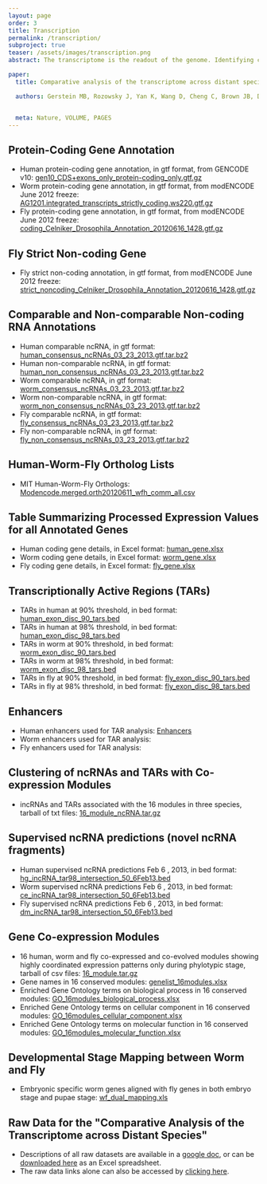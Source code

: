 ```yaml
---
layout: page
order: 3
title: Transcription
permalink: /transcription/
subproject: true
teaser: /assets/images/transcription.png
abstract: The transcriptome is the readout of the genome. Identifying common features in it across distant species can reveal fundamental principles. To this end, the ENCODE and modENCODE consortia have generated large amounts of matched RNA-sequencing data for human, worm and fly. Uniform processing and comprehensive annotation of these data allow comparison across metazoan phyla, extending beyond earlier within-phylum transcriptome comparisons and revealing ancient, conserved features. Specifically, we discovered co-expression modules shared across animals, many of which are enriched in developmental genes. We used expression patterns to align the stages in worm and fly development, finding a novel pairing between worm embryo and fly pupae, in addition to the expected embryo-to-embryo and larvae-to-larvae pairings. Furthermore, we found that the extent of non-canonical, non-coding transcription is similar in each organism, per base-pair. Finally, we found in all three organisms the gene-expression levels, both coding and noncoding, can be quantitatively predicted from chromatin features at the promoter using a “universal model," based on a single set of organism-independent parameters.

paper:
  title: Comparative analysis of the transcriptome across distant species

  authors: Gerstein MB, Rozowsky J, Yan K, Wang D, Cheng C, Brown JB, Davis CA, Hillier L, Sisu C, Li JJ, Pei B, Harmanci AO, Duff MO, Djebali S, Alexander RP, Alver BH, Auerbach RK, Bell K, Bickel PJ, Boeck ME, Boley NP, Booth BW, Cherbas L, Cherbas P, Di C, Dobin A, Drenkow J, Ewing B, Fang G, Fastuca M, Feingold EA, Frankish A, Gao G, Good PJ, Green P, Guigó R, Hammonds A, Harrow J, Hoskins RA, Howald C, Hu L, Huang H, Hubbard TJP, Huynh C, Jha S, Kasper D, Kato M, Kaufman TC, Kitchen RR, Ladewig E, Lagarde J, Lai E, Leng J, Lu Z, MacCoss M, May G, McWhirter R, Merrihew G, Miller DM, Mortazavi A, Murad R, Oliver B, Olson S, Park PJ, Pazin MJ, Perrimon N, Pervouchine D, Reinke V, Reymond A, Robinson G, Samsonova A, Saunders GI, Schlesinger F, Sethi A, Slack FJ, Spencer WC, Stoiber MH, Strasbourger P, Tanzer A, Thompson OA, Wan KH, Wang G, Wang H, Watkins KL, Wen J, Wen K, Xue C, Yang L, Yip K, Zaleski C, Zhang Y, Zheng H, Brenner SE, Graveley BR, Celniker SE, Gingeras TR, and Waterston R 


  meta: Nature, VOLUME, PAGES
---
```


<h2>Protein-Coding Gene Annotation</h2>
<ul>
<li> Human protein-coding gene annotation, in gtf format, from GENCODE v10: <a href="http://cmptxn.gersteinlab.org/Comparative_Datasets.xlsx">gen10_CDS+exons_only_protein-coding_only.gtf.gz</a>
<li> Worm protein-coding gene annotation, in gtf format, from modENCODE June 2012 freeze: <a href="http://cmptxn.gersteinlab.org/AG1201.integrated_transcripts_strictly_coding.ws220.gtf.gz">AG1201.integrated_transcripts_strictly_coding.ws220.gtf.gz</a>
<li> Fly protein-coding gene annotation, in gtf format, from modENCODE June 2012 freeze: <a href="http://cmptxn.gersteinlab.org/coding_Celniker_Drosophila_Annotation_20120616_1428.gtf.gz">coding_Celniker_Drosophila_Annotation_20120616_1428.gtf.gz</a>
</ul>
<h2>Fly Strict Non-coding Gene</h2>
<ul>
<li>Fly strict non-coding annotation, in gtf format, from modENCODE June 2012 freeze: <a href="http://cmptxn.gersteinlab.org/strict_noncoding_Celniker_Drosophila_Annotation_20120616_1428.gtf.gz">strict_noncoding_Celniker_Drosophila_Annotation_20120616_1428.gtf.gz</a>
</ul>

<h2>Comparable and Non-comparable Non-coding RNA Annotations</h2>
<ul>
<li>Human comparable ncRNA, in gtf format: <a href="http://cmptxn.gersteinlab.org/human_consensus_ncRNAs_03_23_2013.gtf.tar.bz2">human_consensus_ncRNAs_03_23_2013.gtf.tar.bz2</a>
<li>Human non-comparable ncRNA, in gtf format: <a href="http://cmptxn.gersteinlab.org/human_non_consensus_ncRNAs_03_23_2013.gtf.tar.bz2">human_non_consensus_ncRNAs_03_23_2013.gtf.tar.bz2</a>
<li>Worm comparable ncRNA, in gtf format: <a href="http://cmptxn.gersteinlab.org/worm_consensus_ncRNAs_03_23_2013.gtf.tar.bz2 ">worm_consensus_ncRNAs_03_23_2013.gtf.tar.bz2 </a>
<li>Worm non-comparable ncRNA, in gtf format: <a href="http://cmptxn.gersteinlab.org/worm_non_consensus_ncRNAs_03_23_2013.gtf.tar.bz2">worm_non_consensus_ncRNAs_03_23_2013.gtf.tar.bz2</a>
<li>Fly comparable ncRNA, in gtf format: <a href="http://cmptxn.gersteinlab.org/fly_consensus_ncRNAs_03_23_2013.gtf.tar.bz2">fly_consensus_ncRNAs_03_23_2013.gtf.tar.bz2</a>
<li>Fly non-comparable ncRNA, in gtf format: <a href="http://cmptxn.gersteinlab.org/fly_non_consensus_ncRNAs_03_23_2013.gtf.tar.bz2">fly_non_consensus_ncRNAs_03_23_2013.gtf.tar.bz2</a>
</ul>

<h2>Human-Worm-Fly Ortholog Lists</h2>
<ul>
<li>MIT Human-Worm-Fly Orthologs: <a href="http://cmptxn.gersteinlab.org/Modencode.merged.orth20120611_wfh_comm_all.csv">Modencode.merged.orth20120611_wfh_comm_all.csv</a>
</ul>

<h2>Table Summarizing Processed Expression Values for all Annotated Genes</h2>
<ul>
<li>Human coding gene details, in Excel format: <a href="http://cmptxn.gersteinlab.org/human_gene.xlsx">human_gene.xlsx</a>
<li>Worm coding gene details, in Excel format: <a href="http://cmptxn.gersteinlab.org/worm_gene.xlsx">worm_gene.xlsx</a>
<li>Fly coding gene details, in Excel format: <a href="http://cmptxn.gersteinlab.org/fly_gene.xlsx">fly_gene.xlsx</a>
</ul>

<h2>Transcriptionally Active Regions (TARs)</h2>
<ul>
<li>TARs in human at 90% threshold, in bed format: <a href="http://cmptxn.gersteinlab.org/human_exon_disc_90_tars.bed">human_exon_disc_90_tars.bed</a>
<li>TARs in human at 98% threshold, in bed format: <a href="http://cmptxn.gersteinlab.org/human_exon_disc_98_tars.bed">human_exon_disc_98_tars.bed</a>
<li>TARs in worm  at 90% threshold, in bed format: <a href="http://cmptxn.gersteinlab.org/worm_exon_disc_90_tars.bed">worm_exon_disc_90_tars.bed</a>
<li>TARs in worm at 98% threshold, in bed format: <a href="http://cmptxn.gersteinlab.org/worm_exon_disc_98_tars.bed">worm_exon_disc_98_tars.bed</a>
<li>TARs in fly at 90% threshold, in bed format: <a href="http://cmptxn.gersteinlab.org/fly_exon_disc_90_tars.bed">fly_exon_disc_90_tars.bed</a>
<li>TARs in fly at 98% threshold, in bed format: <a href="http://cmptxn.gersteinlab.org/fly_exon_disc_98_tars.bed">fly_exon_disc_98_tars.bed</a>
</ul>

<h2>Enhancers</h2>
<ul>
<li>Human enhancers used for TAR analysis: <a href="http://encodenets.gersteinlab.org/metatracks/">Enhancers</a>
<li>Worm enhancers used for TAR analysis: 
<li>Fly enhancers used for TAR analysis: 
</ul>

<h2>Clustering of ncRNAs and TARs with Co-expression Modules</h2>
<ul>
<li>incRNAs and TARs associated with the 16 modules in three species, tarball of txt files: <a href="http://cmptxn.gersteinlab.org/16_module_ncRNA.tar.gz">16_module_ncRNA.tar.gz</a>
</ul>

<h2>Supervised ncRNA predictions (novel ncRNA fragments)</h2>
<ul>
<li>Human supervised ncRNA predictions Feb 6 , 2013, in bed format: <a href="http://cmptxn.gersteinlab.org/hg_incRNA_tar98_intersection_50_6Feb13.bed">hg_incRNA_tar98_intersection_50_6Feb13.bed</a>
<li>Worm supervised ncRNA predictions Feb 6 , 2013, in bed format: <a href="http://cmptxn.gersteinlab.org/ce_incRNA_tar98_intersection_50_6Feb13.bed">ce_incRNA_tar98_intersection_50_6Feb13.bed</a>
<li>Fly supervised ncRNA predictions Feb 6 , 2013, in bed format: <a href="http://cmptxn.gersteinlab.org/dm_incRNA_tar98_intersection_50_6Feb13.bed">dm_incRNA_tar98_intersection_50_6Feb13.bed</a>
</ul>

<h2>Gene Co-expression Modules</h2>
<ul>
<li>16 human, worm and fly co-expressed and co-evolved modules showing highly coordinated expression patterns only during phylotypic stage, tarball of csv files: <a href="http://cmptxn.gersteinlab.org/16_module.tar.gz">16_module.tar.gz</a>
<li>Gene names in 16 conserved modules: <a href="http://cmptxn.gersteinlab.org/genelist_16modules.xlsx">genelist_16modules.xlsx</a>
<li>Enriched Gene Ontology terms on biological process in 16 conserved modules: <a href="http://cmptxn.gersteinlab.org/GO_16modules_biological_process.xlsx">GO_16modules_biological_process.xlsx</a>
<li>Enriched Gene Ontology terms on cellular component in 16 conserved modules: <a href="http://cmptxn.gersteinlab.org/GO_16modules_cellular_component.xlsx">GO_16modules_cellular_component.xlsx</a>
<li>Enriched Gene Ontology terms on molecular function in 16 conserved modules: <a href="http://cmptxn.gersteinlab.org/GO_16modules_molecular_function.xlsx">GO_16modules_molecular_function.xlsx</a>
</ul>


<h2>Developmental Stage Mapping between Worm and Fly</h2> 
<ul>
<li>Embryonic specific worm genes aligned with fly genes in both embryo stage and pupae stage: <a href="http://cmptxn.gersteinlab.org/wf_dual_mapping.xls">wf_dual_mapping.xls</a>
</ul>

<h2>Raw Data for the "Comparative Analysis of the Transcriptome across Distant Species"</h2>
<ul>
<li>Descriptions of all raw datasets are available in a <a href="https://docs.google.com/spreadsheets/d/1IcgCLVUuXPzkTxUXLU0c2hB4qevQResFcs1TER_yGjw/edit?usp=sharing">google doc</a>, or can be <a href="Comparative_Datasets_with_Links.xlsx">downloaded here</a> as an Excel spreadsheet. 
<li>The raw data links alone can also be accessed by  <a href="comparative_tables.html">clicking here</a>. 
</ul>
